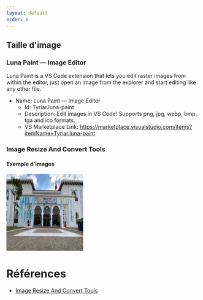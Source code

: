 ```yaml
---
layout: default
order: 8
---
```


## Taille d'image

### Luna Paint — Image Editor

Luna Paint is a VS Code extension that lets you edit raster images from within the editor, just open an image from the explorer and start editing like any other file.

- Name: Luna Paint — Image Editor
  - Id: Tyriar.luna-paint
  - Description: Edit images in VS Code! Supports png, jpg, webp, bmp, tga and ico formats.
  - VS Marketplace Link: https://marketplace.visualstudio.com/items?itemName=Tyriar.luna-paint



### Image Resize And Convert Tools


#### Exemple d'images

![Solicode](./images/solicode.jpeg)

# Références
- [Image Resize And Convert Tools](https://marketplace.visualstudio.com/items?itemName=GuusBeltman.ImageTools)